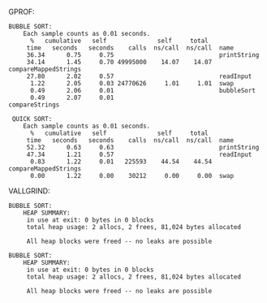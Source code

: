 GPROF:

	BUBBLE SORT:
		Each sample counts as 0.01 seconds.
		  %   cumulative   self              self     total           
		 time   seconds   seconds    calls  ns/call  ns/call  name    
		 36.34      0.75     0.75                             printString
		 34.14      1.45     0.70 49995000    14.07    14.07  compareMappedStrings
		 27.80      2.02     0.57                             readInput
		  1.22      2.05     0.03 24770626     1.01     1.01  swap
		  0.49      2.06     0.01                             bubbleSort
		  0.49      2.07     0.01                             compareStrings

	 QUICK SORT:
		Each sample counts as 0.01 seconds.
		  %   cumulative   self              self     total           
		 time   seconds   seconds    calls  ns/call  ns/call  name    
		 52.32      0.63     0.63                             printString
		 47.34      1.21     0.57                             readInput
		  0.83      1.22     0.01   225593    44.54    44.54  compareMappedStrings
		  0.00      1.22     0.00    30212     0.00     0.00  swap

VALLGRIND:

	BUBBLE SORT:
		HEAP SUMMARY:
	     in use at exit: 0 bytes in 0 blocks
		 total heap usage: 2 allocs, 2 frees, 81,024 bytes allocated

		 All heap blocks were freed -- no leaks are possible

	BUBBLE SORT:
		HEAP SUMMARY:
         in use at exit: 0 bytes in 0 blocks
         total heap usage: 2 allocs, 2 frees, 81,024 bytes allocated
     
     	 All heap blocks were freed -- no leaks are possible